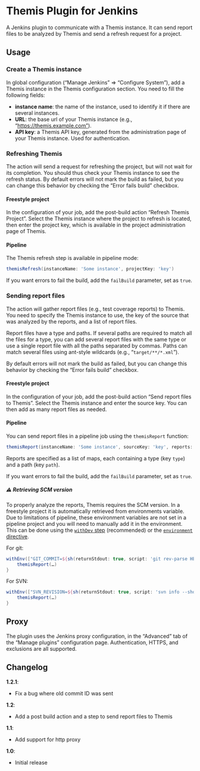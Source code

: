 # Themis Plugin for Jenkins

A Jenkins plugin to communicate with a Themis instance. It can send report files to be analyzed by Themis and send a
refresh request for a project.

## Usage

### Create a Themis instance

In global configuration (“Manage Jenkins” ⇒ “Configure System”), add a Themis instance in the Themis configuration
section. You need to fill the following fields:

- **instance name**: the name of the instance, used to identify it if there are several instances.
- **URL**: the base url of your Themis instance (e.g., “https://themis.example.com”).
- **API key**: a Themis API key, generated from the administration page of your Themis instance. Used for
authentication.

### Refreshing Themis

The action will send a request for refreshing the project, but will not wait for its completion. You
should thus check your Themis instance to see the refresh status. By default errors will not mark the build as
failed, but you can change this behavior by checking the “Error fails build” checkbox.

#### Freestyle project

In the configuration of your job, add the post-build action “Refresh Themis Project”. Select the Themis instance
where the project to refresh is located, then enter the project key, which is available in the project administration
page of Themis.

#### Pipeline

The Themis refresh step is available in pipeline mode:

```groovy
themisRefresh(instanceName: 'Some instance', projectKey: 'key')
```

If you want errors to fail the build, add the `failBuild` parameter, set as `true`.

### Sending report files

The action will gather report files (e.g., test coverage reports) to Themis. You need to specify the Themis instance
to use, the key of the source that was analyzed by the reports, and a list of report files.

Report files have a type and paths. If several paths are required to match all the files for a type, you can add
several report files with the same type or use a single report file with all the paths separated by commas. Paths can
 match several files using ant-style wildcards (e.g., “`target/**/*.xml`”).

By default errors will not mark the build as failed, but you can change this behavior by checking the “Error fails
build” checkbox.

#### Freestyle project

In the configuration of your job, add the post-build action “Send report files to Themis”. Select the Themis instance
and enter the source key. You can then add as many report files as needed.

#### Pipeline

You can send report files in a pipeline job using the `themisReport` function:

```groovy
themisReport(instanceName: 'Some instance', sourceKey: 'key', reports: [[type: 'type1', path: 'path'], [type: 'type2', path: 'path']])
```

Reports are specified as a list of maps, each containing a type (key `type`) and a path (key `path`).

If you want errors to fail the build, add the `failBuild` parameter, set as `true`.

##### ⚠ Retrieving SCM version

To properly analyze the reports, Themis requires the SCM version. In a freestyle project it is automatically
retrieved from environments variable. Due to limitations of pipeline, these environment variables are not set in a
pipeline project and you will need to manually add it in the environment. This can be done using
the [`withDev` step](https://jenkins.io/doc/pipeline/steps/workflow-basic-steps/#code-withenv-code-set-environment-variables)
(recommended) or the [`environment` directive](https://jenkins.io/doc/book/pipeline/syntax/#environment).

For git:
```groovy
withEnv(["GIT_COMMIT=${sh(returnStdout: true, script: 'git rev-parse HEAD').trim()}"]) {
    themisReport(…)
}
```

For SVN:
```groovy
withEnv(["SVN_REVISION=${sh(returnStdout: true, script: 'svn info --show-item last-changed-revision .').trim()}"]) {
    themisReport(…)
}
```

## Proxy

The plugin uses the Jenkins proxy configuration, in the “Advanced” tab of the “Manage plugins” configuration page.
Authentication, HTTPS, and exclusions are all supported.

## Changelog

**1.2.1**:
- Fix a bug where old commit ID was sent

**1.2**:
- Add a post build action and a step to send report files to Themis

**1.1**:
- Add support for http proxy

**1.0**:
- Initial release
